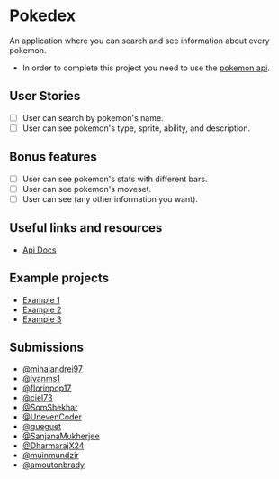# Pokedex

An application where you can search and see information about every pokemon.

-   In order to complete this project you need to use the [pokemon api](https://pokeapi.co/).

## User Stories

-   [ ] User can search by pokemon's name.
-   [ ] User can see pokemon's type, sprite, ability, and description.

## Bonus features

-   [ ] User can see pokemon's stats with different bars.
-   [ ] User can see pokemon's moveset.
-   [ ] User can see (any other information you want).

## Useful links and resources

-   [Api Docs](https://pokeapi.co/docs/v2)

## Example projects

- [Example 1](https://ng-pokedex.web.app/)
- [Example 2](https://codepen.io/FlorinPop17/pen/gOYZxyE)
- [Example 3](https://dex.pokemonshowdown.com/pokemon)

## Submissions
 - [@mihaiandrei97](https://mihai-pokedex.netlify.com/)
 - [@ivanms1](https://ivan-pokedex.netlify.com/)
 - [@florinpop17](https://www.youtube.com/watch?v=XL68br6JyYs)
 - [@ciel73](https://weekly-projects.netlify.app/projects/week-1/index.html)
 - [@SomShekhar](https://codepen.io/ssmkhrj/full/JjXmmMG)
 - [@UnevenCoder](https://t.co/iJ7DwB97p1?amp=1)
 - [@gueguet](https://practical-brown-97d845.netlify.app/)
 - [@SanjanaMukherjee](https://sanjana-mukherjee.github.io/Pokedex/)
 - [@DharmarajX24](https://react-pokedex-4e168.web.app/)
 - [@muinmundzir](http://vue-poke.herokuapp.com)
 - [@amoutonbrady](https://pokedex.amoutonbrady.dev)
